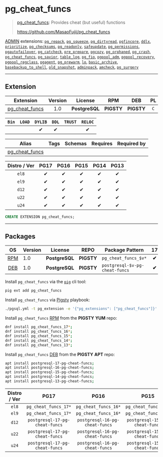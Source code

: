 # pg_cheat_funcs


> [pg_cheat_funcs](https://github.com/MasaoFujii/pg_cheat_funcs): Provides cheat (but useful) functions
>
> https://github.com/MasaoFujii/pg_cheat_funcs





[ADMIN](/admin) extensions: [`pg_repack`](/pg_repack), [`pg_squeeze`](/pg_squeeze), [`pg_dirtyread`](/pg_dirtyread), [`pgfincore`](/pgfincore), [`ddlx`](/ddlx), [`prioritize`](/prioritize), [`pg_checksums`](/pg_checksums), [`pg_readonly`](/pg_readonly), [`safeupdate`](/safeupdate), [`pg_permissions`](/pg_permissions), [`pgautofailover`](/pgautofailover), [`pg_catcheck`](/pg_catcheck), [`pre_prepare`](/pre_prepare), [`pgcozy`](/pgcozy), [`pg_orphaned`](/pg_orphaned), [`pg_crash`](/pg_crash), [`pg_cheat_funcs`](/pg_cheat_funcs), [`pg_savior`](/pg_savior), [`table_log`](/table_log), [`pg_fio`](/pg_fio), [`pgpool_adm`](/pgpool_adm), [`pgpool_recovery`](/pgpool_recovery), [`pgpool_regclass`](/pgpool_regclass), [`pgagent`](/pgagent), [`pg_prewarm`](/pg_prewarm), [`lo`](/lo), [`basic_archive`](/basic_archive), [`basebackup_to_shell`](/basebackup_to_shell), [`old_snapshot`](/old_snapshot), [`adminpack`](/adminpack), [`amcheck`](/amcheck), [`pg_surgery`](/pg_surgery)


-------
## Extension


| Extension | Version | License | RPM | DEB | PL |
|-----------|:-------:|:-------:|:---:|:---:|:--:|
| [pg_cheat_funcs](https://github.com/MasaoFujii/pg_cheat_funcs) | 1.0 | **<span class="tcblue">PostgreSQL</span>** | **<span class="tcwarn">PIGSTY</span>** | **<span class="tcwarn">PIGSTY</span>** | `C` |



| `Bin` | `LOAD` | `DYLIB` | `DDL` | `TRUST` | `RELOC` |
|:-----:|:------:|:-------:|:-----:|:-------:|:-------:|
|  |  | <span class="tcblue">✔</span> | <span class="tcblue">✔</span> |  | <span class="tcblue">✔</span> |



| Alias | Tags | Schemas | Requires | Required by |
|-------|------|---------|----------|-------------|
| [pg_cheat_funcs](/pg_cheat_funcs) |  |  |  |  |



| Distro / Ver | PG17 | PG16 | PG15 | PG14 | PG13 |
|:------------:|:----:|:----:|:----:|:----:|:----:|
| `el8` | <span class="tcblue">✔</span> | <span class="tcblue">✔</span> | <span class="tcblue">✔</span> | <span class="tcblue">✔</span> | <span class="tcblue">✔</span> |
| `el9` | <span class="tcblue">✔</span> | <span class="tcblue">✔</span> | <span class="tcblue">✔</span> | <span class="tcblue">✔</span> | <span class="tcblue">✔</span> |
| `d12` | <span class="tcblue">✔</span> | <span class="tcblue">✔</span> | <span class="tcblue">✔</span> | <span class="tcblue">✔</span> | <span class="tcblue">✔</span> |
| `u22` | <span class="tcblue">✔</span> | <span class="tcblue">✔</span> | <span class="tcblue">✔</span> | <span class="tcblue">✔</span> | <span class="tcblue">✔</span> |
| `u24` | <span class="tcblue">✔</span> | <span class="tcblue">✔</span> | <span class="tcblue">✔</span> | <span class="tcblue">✔</span> | <span class="tcblue">✔</span> |





```sql
CREATE EXTENSION pg_cheat_funcs;
```

-----------


## Packages


| OS | Version | License | REPO | Package Pattern | 17 | 16 | 15 | 14 | 13 | Dependency |
|:--:|---------|:-------:|:----:|-----------------|:--:|:--:|:--:|:--:|:--:|------------|
| [RPM](/rpm) | 1.0 | **<span class="tcblue">PostgreSQL</span>** | **<span class="tcwarn">PIGSTY</span>** | `pg_cheat_funcs_$v*` | **<span class="tcwarn">✔</span>** | **<span class="tcwarn">✔</span>** | **<span class="tcwarn">✔</span>** | **<span class="tcwarn">✔</span>** | **<span class="tcwarn">✔</span>** |  |
| [DEB](/deb) | 1.0 | **<span class="tcblue">PostgreSQL</span>** | **<span class="tcwarn">PIGSTY</span>** | `postgresql-$v-pg-cheat-funcs` | **<span class="tcwarn">✔</span>** | **<span class="tcwarn">✔</span>** | **<span class="tcwarn">✔</span>** | **<span class="tcwarn">✔</span>** | **<span class="tcwarn">✔</span>** |  |



Install `pg_cheat_funcs` via the [`pig`](https://github.com/pgsty/pig) cli tool:

```bash
pig ext add pg_cheat_funcs
```


Install `pg_cheat_funcs` via [Pigsty](https://pigsty.io/docs/pgext/usage/install/) playbook:

```bash
./pgsql.yml -t pg_extension -e '{"pg_extensions": ["pg_cheat_funcs"]}'
```


Install `pg_cheat_funcs` [RPM](/rpm) from the **<span class="tcwarn">PIGSTY</span>** **YUM** repo:

```bash
dnf install pg_cheat_funcs_17*;
dnf install pg_cheat_funcs_16*;
dnf install pg_cheat_funcs_15*;
dnf install pg_cheat_funcs_14*;
dnf install pg_cheat_funcs_13*;
```


Install `pg_cheat_funcs` [DEB](/deb) from the **<span class="tcwarn">PIGSTY</span>** **APT** repo:

```bash
apt install postgresql-17-pg-cheat-funcs;
apt install postgresql-16-pg-cheat-funcs;
apt install postgresql-15-pg-cheat-funcs;
apt install postgresql-14-pg-cheat-funcs;
apt install postgresql-13-pg-cheat-funcs;
```




| Distro / Ver | PG17 | PG16 | PG15 | PG14 | PG13 |
|:------------:|:----:|:----:|:----:|:----:|:----:|
| `el8` | `pg_cheat_funcs_17*` | `pg_cheat_funcs_16*` | `pg_cheat_funcs_15*` | `pg_cheat_funcs_14*` | `pg_cheat_funcs_13*` |
| `el9` | `pg_cheat_funcs_17*` | `pg_cheat_funcs_16*` | `pg_cheat_funcs_15*` | `pg_cheat_funcs_14*` | `pg_cheat_funcs_13*` |
| `d12` | `postgresql-17-pg-cheat-funcs` | `postgresql-16-pg-cheat-funcs` | `postgresql-15-pg-cheat-funcs` | `postgresql-14-pg-cheat-funcs` | `postgresql-13-pg-cheat-funcs` |
| `u22` | `postgresql-17-pg-cheat-funcs` | `postgresql-16-pg-cheat-funcs` | `postgresql-15-pg-cheat-funcs` | `postgresql-14-pg-cheat-funcs` | `postgresql-13-pg-cheat-funcs` |
| `u24` | `postgresql-17-pg-cheat-funcs` | `postgresql-16-pg-cheat-funcs` | `postgresql-15-pg-cheat-funcs` | `postgresql-14-pg-cheat-funcs` | `postgresql-13-pg-cheat-funcs` |





